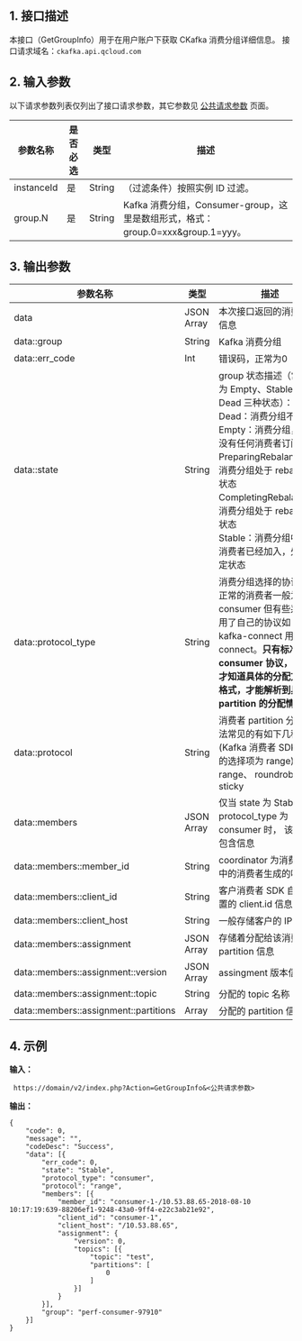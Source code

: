 ## 1. 接口描述

本接口（GetGroupInfo）用于在用户账户下获取 CKafka 消费分组详细信息。
接口请求域名：`ckafka.api.qcloud.com`

## 2. 输入参数

以下请求参数列表仅列出了接口请求参数，其它参数见 [公共请求参数](https://intl.cloud.tencent.com/doc/api/431/5883) 页面。

| 参数名称 | 是否必选  | 类型 | 描述 |
|---------|---------|---------|---------|
|instanceId | 是| String|（过滤条件）按照实例 ID 过滤。|
|group.N|是|String|Kafka 消费分组，Consumer-group，这里是数组形式，格式：group.0=xxx&group.1=yyy。|



## 3. 输出参数

| 参数名称 | 类型 | 描述 |
|---------|---------|---------|
|data|JSON Array| 本次接口返回的消费分组信息|
|data::group|String|Kafka 消费分组|
|data::err_code|Int|错误码，正常为0|
|data::state|String|group 状态描述（常见的为 Empty、Stable、Dead 三种状态）：<br>Dead：消费分组不存在<br>Empty：消费分组，当前没有任何消费者订阅<br>PreparingRebalance：消费分组处于 rebalance 状态<br>CompletingRebalance：消费分组处于 rebalance 状态<br>Stable：消费分组中各个消费者已经加入，处于稳定状态|
|data::protocol_type|String|消费分组选择的协议类型正常的消费者一般为 consumer 但有些系统采用了自己的协议如 kafka-connect 用的就是 connect。**只有标准的 consumer 协议，本接口才知道具体的分配方式的格式，才能解析到具体的 partition 的分配情况**|
|data::protocol|String|消费者 partition 分配算法常见的有如下几种(Kafka 消费者 SDK 默认的选择项为 range)：range、 roundrobin、 sticky|
|data::members|JSON Array|仅当 state 为 Stable 且 protocol_type 为 consumer 时， 该数组才包含信息|
|data::members::member_id|String|coordinator 为消费分组中的消费者生成的唯一 ID|
|data::members::client_id|String|客户消费者 SDK 自己设置的 client.id 信息|
|data::members::client_host|String|一般存储客户的 IP 地址|
|data::members::assignment|JSON Array |存储着分配给该消费者的 partition 信息|
|data::members::assignment::version|JSON Array |assingment 版本信息|
|data::members::assignment::topic|String|分配的 topic 名称|
|data::members::assignment::partitions|Array|分配的 partition 信息|

## 4. 示例

**输入：**

```http
 https://domain/v2/index.php?Action=GetGroupInfo&<公共请求参数>
```

**输出：**

```
{
	"code": 0,
	"message": "",
	"codeDesc": "Success",
	"data": [{
		"err_code": 0,
		"state": "Stable",
		"protocol_type": "consumer",
		"protocol": "range",
		"members": [{
			"member_id": "consumer-1-/10.53.88.65-2018-08-10 10:17:19:639-88206ef1-9248-43a0-9ff4-e22c3ab21e92",
			"client_id": "consumer-1",
			"client_host": "/10.53.88.65",
			"assignment": {
				"version": 0,
				"topics": [{
					"topic": "test",
					"partitions": [
						0
					]
				}]
			}
		}],
		"group": "perf-consumer-97910"
	}]
}
```

